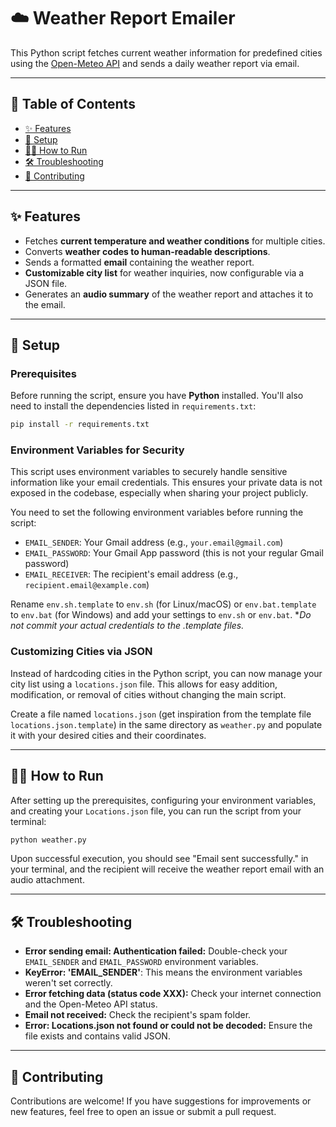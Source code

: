 # ☁️ Weather Report Emailer

This Python script fetches current weather information for predefined cities using the [Open-Meteo API](https://open-meteo.com/) and sends a daily weather report via email.

---

## 📜 Table of Contents

* [✨ Features](#-features)
* [🚀 Setup](#-setup)
* [🏃‍♀️ How to Run](#️-how-to-run)
* [🛠️ Troubleshooting](#️-troubleshooting)
* [🤝 Contributing](#-contributing)

---

## ✨ Features

* Fetches **current temperature and weather conditions** for multiple cities.
* Converts **weather codes to human-readable descriptions**.
* Sends a formatted **email** containing the weather report.
* **Customizable city list** for weather inquiries, now configurable via a JSON file.
* Generates an **audio summary** of the weather report and attaches it to the email.

---

## 🚀 Setup

### Prerequisites

Before running the script, ensure you have **Python** installed. You'll also need to install the dependencies listed in `requirements.txt`:

```bash
pip install -r requirements.txt
```

### Environment Variables for Security

This script uses environment variables to securely handle sensitive information like your email credentials. This ensures your private data is not exposed in the codebase, especially when sharing your project publicly.

You need to set the following environment variables before running the script:

*   `EMAIL_SENDER`: Your Gmail address (e.g., `your.email@gmail.com`)
*   `EMAIL_PASSWORD`: Your Gmail App password (this is not your regular Gmail password)
*   `EMAIL_RECEIVER`: The recipient's email address (e.g., `recipient.email@example.com`)

Rename `env.sh.template` to `env.sh` (for Linux/macOS) or `env.bat.template` to `env.bat` (for Windows) and add your settings to `env.sh` or `env.bat`.  **Do not commit your actual credentials to the *.template files.**


### Customizing Cities via JSON

Instead of hardcoding cities in the Python script, you can now manage your city list using a `locations.json` file. This allows for easy addition, modification, or removal of cities without changing the main script.

Create a file named `locations.json` (get inspiration from the template file `locations.json.template`)  in the same directory as `weather.py` and populate it with your desired cities and their coordinates.

---

## 🏃‍♀️ How to Run

After setting up the prerequisites, configuring your environment variables, and creating your `Locations.json` file, you can run the script from your terminal:

```bash
python weather.py
```

Upon successful execution, you should see "Email sent successfully." in your terminal, and the recipient will receive the weather report email with an audio attachment.

---

## 🛠️ Troubleshooting

*   **Error sending email: Authentication failed:** Double-check your `EMAIL_SENDER` and `EMAIL_PASSWORD` environment variables.
*   **KeyError: 'EMAIL_SENDER'**: This means the environment variables weren't set correctly.
*   **Error fetching data (status code XXX):** Check your internet connection and the Open-Meteo API status.
*   **Email not received:** Check the recipient's spam folder.
*   **Error: Locations.json not found or could not be decoded:** Ensure the file exists and contains valid JSON.

---

## 🤝 Contributing

Contributions are welcome! If you have suggestions for improvements or new features, feel free to open an issue or submit a pull request.
